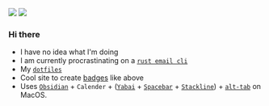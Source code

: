 ![](https://img.shields.io/badge/uwu%20nuzzles-%20pounces%20on%20you-red) ![](https://img.shields.io/badge/yep-yes-blueviolet)

### Hi there
- I have no idea what I'm doing
- I am currently procrastinating on a [`rust email cli`](https://github.com/Fishy-Fishes/too_many_emails)
- My [`dotfiles`](https://github.com/SleepySwords/dotfiles)
- Cool site to create [badges](https://shields.io/category/social) like above
- Uses [`Obsidian`](https://obsidian.md/) + `Calender` + ([`Yabai`](https://github.com/koekeishiya/yabai/) + [`Spacebar`](https://github.com/cmacrae/spacebar/) + [`Stackline`](https://github.com/AdamWagner/stackline)) + [`alt-tab`](https://alt-tab-macos.netlify.app/) on MacOS.
<!--
Applications I'm going to uninstall
- Google Earth pro
- Badlion client
- Ghidra
-->

